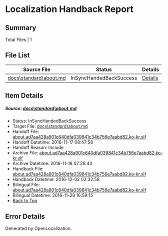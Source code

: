 # <a name='report-top'></a> Localization Handback Report

## Summary
 Total Files | 1

## File List
 Source File | Status | Details 
 ----------- | ------ | ------- 
 [docs\standard\about.md](https://github.com/dotnet/docs/blob/25ffe74610e938c23294654b35f095fb824d3068/docs/standard/about.md) | InSyncHandedBackSuccess | [Details](#f658a9f506c436d86282407d2cf40867f6717e4f3253)

## Item Details
##### <a name='f658a9f506c436d86282407d2cf40867f6717e4f3253'></a> Source: [docs\standard\about.md](https://github.com/dotnet/docs/blob/25ffe74610e938c23294654b35f095fb824d3068/docs/standard/about.md)
* Status: InSyncHandedBackSuccess
* Target File: [docs\standard\about.md](https://github.com/dotnet/docs.ko-kr/blob/7ac274a7928fc826af45d6a32bfbc027f24c782c/docs/standard/about.md)
* Handoff File: [about.ad7aa428a901c640dfa039841c34b756e7aabd82.ko-kr.xlf](https://github.com/dotnet/docs.handoff/blob/cd5eea99329c9fae0132722804ea50de8ed36f0b/ol-handoff/dotnet/docs.ko-kr/master/ht-p2/about.ad7aa428a901c640dfa039841c34b756e7aabd82.ko-kr.xlf)
* Handoff Datetime: 2016-11-17 08:47:58
* Handoff Reason: Include
* Archive File: [about.ad7aa428a901c640dfa039841c34b756e7aabd82.ko-kr.xlf](https://github.com/dotnet/docs.handoff/blob/ca02aebde9da526e61ebd471febb014f6fea485c/ol-archive/dotnet/docs.ko-kr/master/ht-p2/about.ad7aa428a901c640dfa039841c34b756e7aabd82.ko-kr.xlf)
* Archive Datetime: 2016-11-18 07:26:43
* Handback File: [about.ad7aa428a901c640dfa039841c34b756e7aabd82.ko-kr.xlf](https://github.com/dotnet/docs.handback/blob/4cc7dab21c9b22ca0331fdeabb50b24489a682cf/ol-handback/dotnet/docs.ko-kr/master/ht-p2/about.ad7aa428a901c640dfa039841c34b756e7aabd82.ko-kr.xlf)
* Handback Datetime: 2016-12-02 02:32:58
* Bilingual File: [about.ad7aa428a901c640dfa039841c34b756e7aabd82.ko-kr.xlf](https://github.com/dotnet/docs.handback/blob/1f7b78938a2326416e2e77999a383980d45a46ef/ol-handback/dotnet/docs.ko-kr/master/ht-p2/about.ad7aa428a901c640dfa039841c34b756e7aabd82.ko-kr.xlf)
* Bilingual Datetime: 2016-11-29 16:59:15
* [Back to Top](#report-top)


## Error Details

Generated by OpenLocalization.
